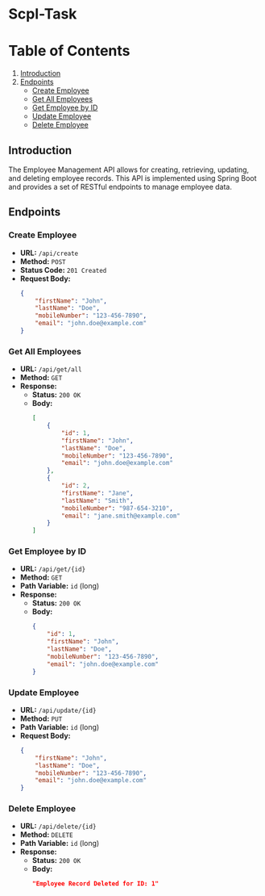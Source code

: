 # Scpl-Task
# Table of Contents
1. [Introduction](#introduction)
2. [Endpoints](#endpoints)
    - [Create Employee](#create-employee)
    - [Get All Employees](#get-all-employees)
    - [Get Employee by ID](#get-employee-by-id)
    - [Update Employee](#update-employee)
    - [Delete Employee](#delete-employee)

## Introduction

The Employee Management API allows for creating, retrieving, updating, and deleting employee records. This API is implemented using Spring Boot and provides a set of RESTful endpoints to manage employee data.

## Endpoints

### Create Employee

- **URL:** `/api/create`
- **Method:** `POST`
- **Status Code:** `201 Created`
- **Request Body:**
  ```json
  {
      "firstName": "John",
      "lastName": "Doe",
      "mobileNumber": "123-456-7890",
      "email": "john.doe@example.com"
  }

### Get All Employees

- **URL:** `/api/get/all`
- **Method:** `GET`
- **Response:**
  - **Status:** `200 OK`
  - **Body:**
    ```json
    [
        {
            "id": 1,
            "firstName": "John",
            "lastName": "Doe",
            "mobileNumber": "123-456-7890",
            "email": "john.doe@example.com"
        },
        {
            "id": 2,
            "firstName": "Jane",
            "lastName": "Smith",
            "mobileNumber": "987-654-3210",
            "email": "jane.smith@example.com"
        }
    ]
    ```

### Get Employee by ID

- **URL:** `/api/get/{id}`
- **Method:** `GET`
- **Path Variable:** `id` (long)
- **Response:**
  - **Status:** `200 OK`
  - **Body:**
    ```json
    {
        "id": 1,
        "firstName": "John",
        "lastName": "Doe",
        "mobileNumber": "123-456-7890",
        "email": "john.doe@example.com"
    }
    ```

### Update Employee

- **URL:** `/api/update/{id}`
- **Method:** `PUT`
- **Path Variable:** `id` (long)
- **Request Body:**
  ```json
  {
      "firstName": "John",
      "lastName": "Doe",
      "mobileNumber": "123-456-7890",
      "email": "john.doe@example.com"
  }

### Delete Employee

- **URL:** `/api/delete/{id}`
- **Method:** `DELETE`
- **Path Variable:** `id` (long)
- **Response:**
  - **Status:** `200 OK`
  - **Body:**
    ```json
    "Employee Record Deleted for ID: 1"
    ```
